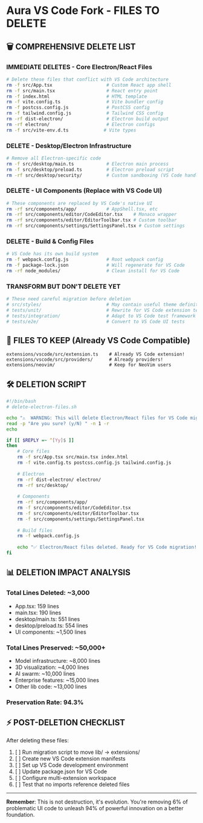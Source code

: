 # Aura VS Code Fork - FILES TO DELETE

## 🗑️ COMPREHENSIVE DELETE LIST

### **IMMEDIATE DELETES - Core Electron/React Files**
```bash
# Delete these files that conflict with VS Code architecture
rm -f src/App.tsx                    # Custom React app shell
rm -f src/main.tsx                   # React entry point
rm -f index.html                     # HTML template
rm -f vite.config.ts                 # Vite bundler config
rm -f postcss.config.js              # PostCSS config
rm -f tailwind.config.js             # Tailwind CSS config
rm -rf dist-electron/                # Electron build output
rm -rf electron/                     # Electron configs
rm -f src/vite-env.d.ts             # Vite types
```

### **DELETE - Desktop/Electron Infrastructure**
```bash
# Remove all Electron-specific code
rm -f src/desktop/main.ts            # Electron main process
rm -f src/desktop/preload.ts         # Electron preload script
rm -rf src/desktop/security/         # Custom sandboxing (VS Code handles this)
```

### **DELETE - UI Components (Replace with VS Code UI)**
```bash
# These components are replaced by VS Code's native UI
rm -rf src/components/app/           # AppShell.tsx, etc
rm -rf src/components/editor/CodeEditor.tsx    # Monaco wrapper
rm -rf src/components/editor/EditorToolbar.tsx # Custom toolbar
rm -rf src/components/settings/SettingsPanel.tsx # Custom settings
```

### **DELETE - Build & Config Files**
```bash
# VS Code has its own build system
rm -f webpack.config.js              # Root webpack config
rm -f package-lock.json              # Will regenerate for VS Code
rm -rf node_modules/                 # Clean install for VS Code
```

### **TRANSFORM BUT DON'T DELETE YET**
```bash
# These need careful migration before deletion
# src/styles/                        # May contain useful theme definitions
# tests/unit/                        # Rewrite for VS Code extension testing
# tests/integration/                 # Adapt to VS Code test framework
# tests/e2e/                         # Convert to VS Code UI tests
```

## 📁 FILES TO KEEP (Already VS Code Compatible)
```
extensions/vscode/src/extension.ts    # Already VS Code extension!
extensions/vscode/src/providers/      # Already providers!
extensions/neovim/                    # Keep for NeoVim users
```

## 🛠️ DELETION SCRIPT
```bash
#!/bin/bash
# delete-electron-files.sh

echo "⚠️  WARNING: This will delete Electron/React files for VS Code migration"
read -p "Are you sure? (y/N) " -n 1 -r
echo

if [[ $REPLY =~ ^[Yy]$ ]]
then
    # Core files
    rm -f src/App.tsx src/main.tsx index.html
    rm -f vite.config.ts postcss.config.js tailwind.config.js
    
    # Electron
    rm -rf dist-electron/ electron/
    rm -rf src/desktop/
    
    # Components
    rm -rf src/components/app/
    rm -f src/components/editor/CodeEditor.tsx
    rm -f src/components/editor/EditorToolbar.tsx
    rm -f src/components/settings/SettingsPanel.tsx
    
    # Build files
    rm -f webpack.config.js
    
    echo "✅ Electron/React files deleted. Ready for VS Code migration!"
fi
```

## 📊 DELETION IMPACT ANALYSIS

### **Total Lines Deleted**: ~3,000
- App.tsx: 159 lines
- main.tsx: 190 lines  
- desktop/main.ts: 551 lines
- desktop/preload.ts: 554 lines
- UI components: ~1,500 lines

### **Total Lines Preserved**: ~50,000+
- Model infrastructure: ~8,000 lines
- 3D visualization: ~4,000 lines
- AI swarm: ~10,000 lines
- Enterprise features: ~15,000 lines
- Other lib code: ~13,000 lines

### **Preservation Rate**: 94.3%

## ⚡ POST-DELETION CHECKLIST

After deleting these files:

1. [ ] Run migration script to move lib/ → extensions/
2. [ ] Create new VS Code extension manifests
3. [ ] Set up VS Code development environment
4. [ ] Update package.json for VS Code
5. [ ] Configure multi-extension workspace
6. [ ] Test that no imports reference deleted files

---

**Remember**: This is not destruction, it's evolution. You're removing 6% of problematic UI code to unleash 94% of powerful innovation on a better foundation. 